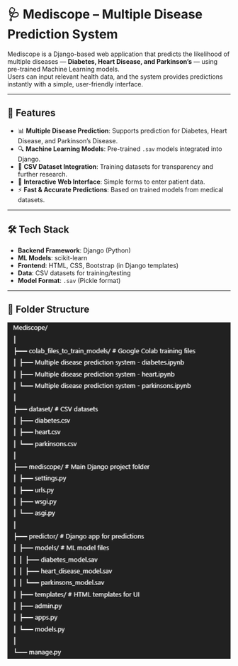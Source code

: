 # 🩺 Mediscope – Multiple Disease Prediction System

Mediscope is a Django-based web application that predicts the likelihood of multiple diseases — **Diabetes, Heart Disease, and Parkinson’s** — using pre-trained Machine Learning models.  
Users can input relevant health data, and the system provides predictions instantly with a simple, user-friendly interface.

---

## 🚀 Features
- 📊 **Multiple Disease Prediction**: Supports prediction for Diabetes, Heart Disease, and Parkinson’s Disease.
- 🔍 **Machine Learning Models**: Pre-trained `.sav` models integrated into Django.
- 📁 **CSV Dataset Integration**: Training datasets for transparency and further research.
- 🎨 **Interactive Web Interface**: Simple forms to enter patient data.
- ⚡ **Fast & Accurate Predictions**: Based on trained models from medical datasets.

---

## 🛠 Tech Stack
- **Backend Framework**: Django (Python)
- **ML Models**: scikit-learn
- **Frontend**: HTML, CSS, Bootstrap (in Django templates)
- **Data**: CSV datasets for training/testing
- **Model Format**: `.sav` (Pickle format)

---

## 📂 Folder Structure
<p align="center">
  <img src="Screenshot of project/folder structure.png" width="600" alt="folder structure">
</p>
